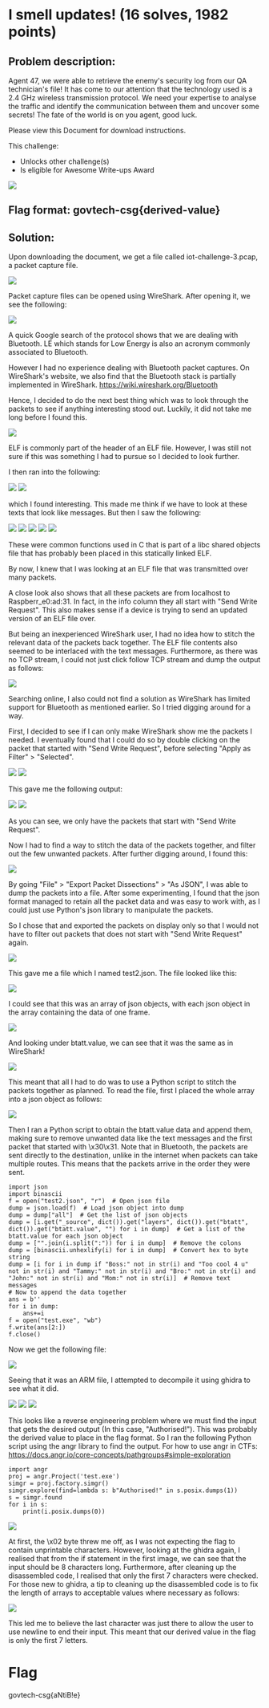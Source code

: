 # I smell updates! (16 solves, 1982 points)

## Problem description:
Agent 47, we were able to retrieve the enemy's security log from our QA technician's file! It has come to our attention that the technology used is a 2.4 GHz wireless transmission protocol. We need your expertise to analyse the traffic and identify the communication between them and uncover some secrets! The fate of the world is on you agent, good luck.

Please view this Document for download instructions.

This challenge:
- Unlocks other challenge(s)
- Is eligible for Awesome Write-ups Award

![](images/problem.PNG)

## Flag format: govtech-csg{derived-value}

## Solution:
Upon downloading the document, we get a file called iot-challenge-3.pcap, a packet capture file.

![](images/pcap.PNG)

Packet capture files can be opened using WireShark. After opening it, we see the following:

![](images/openpcap.PNG)

A quick Google search of the protocol shows that we are dealing with Bluetooth.
LE which stands for Low Energy is also an acronym commonly associated to Bluetooth.

However I had no experience dealing with Bluetooth packet captures.
On WireShark's website, we also find that the Bluetooth stack is partially implemented in WireShark. https://wiki.wireshark.org/Bluetooth

Hence, I decided to do the next best thing which was to look through the packets to see if anything interesting stood out.
Luckily, it did not take me long before I found this.

![](images/texttoexplore.PNG)

ELF is commonly part of the header of an ELF file. 
However, I was still not sure if this was something I had to pursue so I decided to look further.

I then ran into the following:

![](images/interestingtext.PNG)
![](images/interestingtext2.PNG)

which I found interesting. This made me think if we have to look at these texts that look like messages.
But then I saw the following:

![](images/texttoexplore2.PNG)
![](images/texttoexplore3.PNG)
![](images/texttoexplore4.PNG)
![](images/texttoexplore5.PNG)
![](images/texttoexplore6.PNG)

These were common functions used in C that is part of a libc shared objects file that has probably been placed in this statically linked ELF.

By now, I knew that I was looking at an ELF file that was transmitted over many packets.

A close look also shows that all these packets are from localhost to Raspberr_e0:ad:31. 
In fact, in the info column they all start with "Send Write Request".
This also makes sense if a device is trying to send an updated version of an ELF file over.

But being an inexperienced WireShark user, I had no idea how to stitch the relevant data of the packets back together. 
The ELF file contents also seemed to be interlaced with the text messages.
Furthermore, as there was no TCP stream, I could not just click follow TCP stream and dump the output as follows:

![](images/followstream.PNG)

Searching online, I also could not find a solution as WireShark has limited support for Bluetooth as mentioned earlier. 
So I tried digging around for a way.

First, I decided to see if I can only make WireShark show me the packets I needed.
I eventually found that I could do so by double clicking on the packet that started with "Send Write Request", before selecting "Apply as Filter" > "Selected".

![](images/filter1.PNG)
![](images/filter2.PNG)

This gave me the following output:

![](images/afterfilter.PNG)
![](images/afterfilter2.PNG)

As you can see, we only have the packets that start with "Send Write Request".

Now I had to find a way to stitch the data of the packets together, and filter out the few unwanted packets.
After further digging around, I found this:

![](images/dumpjson.PNG)

By going "File" > "Export Packet Dissections" > "As JSON", I was able to dump the packets into a file. 
After some experimenting, I found that the json format managed to retain all the packet data and was easy to work with, as I could just use Python's json library to manipulate the packets.

So I chose that and exported the packets on display only so that I would not have to filter out packets that does not start with "Send Write Request" again.

![](images/dumpjson2.PNG)

This gave me a file which I named test2.json. The file looked like this:

![](images/dumpjson3.PNG)

I could see that this was an array of json objects, with each json object in the array containing the data of one frame.

![](images/dumpjson4.PNG)

And looking under btatt.value, we can see that it was the same as in WireShark!

![](images/jsondatacompare.PNG)

This meant that all I had to do was to use a Python script to stitch the packets together as planned.
To read the file, first I placed the whole array into a json object as follows:

![](images/makejsonobj.PNG)

Then I ran a Python script to obtain the btatt.value data and append them, making sure to remove unwanted data like the text messages and the first packet that started with \x30\x31.
Note that in Bluetooth, the packets are sent directly to the destination, unlike in the internet when packets can take multiple routes.
This means that the packets arrive in the order they were sent.

```python3
import json
import binascii
f = open("test2.json", "r")  # Open json file
dump = json.load(f)  # Load json object into dump
dump = dump["all"]  # Get the list of json objects
dump = [i.get("_source", dict()).get("layers", dict()).get("btatt", dict()).get("btatt.value", "") for i in dump]  # Get a list of the btatt.value for each json object
dump = ["".join(i.split(":")) for i in dump]  # Remove the colons
dump = [binascii.unhexlify(i) for i in dump]  # Convert hex to byte string
dump = [i for i in dump if "Boss:" not in str(i) and "Too cool 4 u" not in str(i) and "Tammy:" not in str(i) and "Bro:" not in str(i) and "John:" not in str(i) and "Mom:" not in str(i)]  # Remove text messages
# Now to append the data together
ans = b''
for i in dump:
    ans+=i
f = open("test.exe", "wb")
f.write(ans[2:])
f.close()
```


Now we get the following file:

![](images/exegen.PNG)

Seeing that it was an ARM file, I attempted to decompile it using ghidra to see what it did.

![](images/ghidra3.PNG)
![](images/ghidra2.PNG)
![](images/ghidra1.PNG)

This looks like a reverse engineering problem where we must find the input that gets the desired output (In this case, "Authorised!").
This was probably the derived value to place in the flag format.
So I ran the following Python script using the angr library to find the output.
For how to use angr in CTFs: https://docs.angr.io/core-concepts/pathgroups#simple-exploration

```python3
import angr
proj = angr.Project('test.exe')
simgr = proj.factory.simgr()
simgr.explore(find=lambda s: b"Authorised!" in s.posix.dumps(1))
s = simgr.found
for i in s:
    print(i.posix.dumps(0))
```

![](images/angr.PNG)

At first, the \x02 byte threw me off, as I was not expecting the flag to contain unprintable characters.
However, looking at the ghidra again, I realised that from the if statement in the first image, we can see that the input should be 8 characters long.
Furthermore, after cleaning up the disassembled code, I realised that only the first 7 characters were checked.
For those new to ghidra, a tip to cleaning up the disassembled code is to fix the length of arrays to acceptable values where necessary as follows:

![](images/ghidra4.PNG)

This led me to believe the last character was just there to allow the user to use newline to end their input.
This meant that our derived value in the flag is only the first 7 letters.

# Flag
govtech-csg{aNtiB!e}
